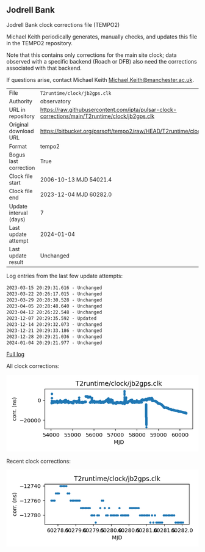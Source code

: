 
## Jodrell Bank

Jodrell Bank clock corrections file (TEMPO2)

Michael Keith periodically generates, manually checks, and updates
this file in the TEMPO2 repository.

Note that this contains only corrections for the main site clock;
data observed with a specific backend (Roach or DFB) also
need the corrections associated with that backend.

If questions arise, contact Michael Keith
<Michael.Keith@manchester.ac.uk>.

|     |     |
|:--- |:--- |
| File | `T2runtime/clock/jb2gps.clk` |
| Authority | observatory |
| URL in repository | <https://raw.githubusercontent.com/ipta/pulsar-clock-corrections/main/T2runtime/clock/jb2gps.clk> |
| Original download URL | <https://bitbucket.org/psrsoft/tempo2/raw/HEAD/T2runtime/clock/jb2gps.clk> |
| Format | tempo2 |
| Bogus last correction | True |
| Clock file start | 2006-10-13 MJD 54021.4 |
| Clock file end | 2023-12-04 MJD 60282.0 |
| Update interval (days) | 7 |
| Last update attempt | 2024-01-04 |
| Last update result | Unchanged |

Log entries from the last few update attempts:
```
2023-03-15 20:29:31.616 - Unchanged
2023-03-22 20:26:17.015 - Unchanged
2023-03-29 20:28:30.528 - Unchanged
2023-04-05 20:28:48.640 - Unchanged
2023-04-12 20:26:22.548 - Unchanged
2023-12-07 20:29:35.592 - Updated
2023-12-14 20:29:32.073 - Unchanged
2023-12-21 20:29:33.186 - Unchanged
2023-12-28 20:29:21.036 - Unchanged
2024-01-04 20:29:21.977 - Unchanged
```
[Full log](https://raw.githubusercontent.com/ipta/pulsar-clock-corrections/main/log/T2runtime/clock/jb2gps.clk.log)


All clock corrections:

![plot of all clock corrections](jb2gps.clk.png "All corrections")

Recent clock corrections:

![plot of recent clock corrections](jb2gps.clk.short.png "Recent corrections")

